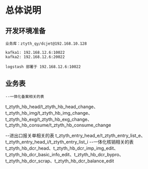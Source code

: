 # 总体说明

## 开发环境准备
    业务库：ztyth_qy/dcjet@192.168.10.128

    kafka1: 192.168.12.6:10022
    kafka2: 192.168.12.6:20022

    logstash 部署于 192.168.12.6:10022


## 业务表
    --一体化备案相关的表
t_ztyth_hb_head/t_ztyth_hb_head_change、t_ztyth_hb_img/t_ztyth_hb_img_change、t_ztyth_hb_exg/t_ztyth_hb_exg_change、
t_ztyth_hb_consume/t_ztyth_hb_consume_change

--进出口报关单相关的表
t_ztyth_entry_head_e/t_ztyth_entry_list_e、t_ztyth_entry_head_i/t_ztyth_entry_list_i
--一体化核销相关的表
t_ztyth_hb_dcr_head、t_ztyth_hb_dcr_imp_img_edit、t_ztyth_hb_dcr_basic_info_edit、t_ztyth_hb_dcr_bypro、
t_ztyth_hb_dcr_scrap、t_ztyth_hb_dcr_balance_edit